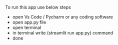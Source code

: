 To run this app use below steps 
- open Vs Code / Pycharm or any coding software
- open app.py file
- open terminal
- in terminal write (streamlit run app.py) command
- done
